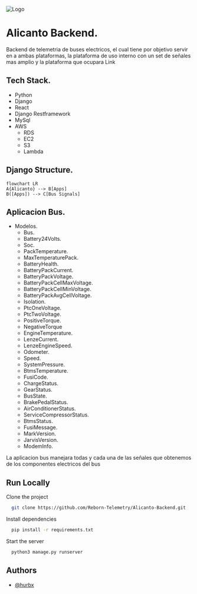 ![Logo](https://rebornelectric.cl/wp-content/uploads/2023/09/1-Imagotipo-Letras-Negras-REM.png)
# Alicanto Backend.

Backend de telemetria de buses electricos, el cual tiene por objetivo servir en a ambas plataformas, la plataforma de uso interno con un set de señales mas amplio y la plataforma que ocupara Link 


## Tech Stack.
- Python
- Django
- React
- Django Restframework
- MySql
- AWS
   - RDS
   - EC2
   - S3
   - Lambda

## Django Structure.
```mermaid
flowchart LR
A{Alicanto} --> B[Apps]
B([Apps]) --> C[Bus Signals]
```

## Aplicacion Bus.
- Modelos.
  - Bus.     
  - Battery24Volts.
  - Soc.
  - PackTemperature.
  - MaxTemperaturePack.
  - BatteryHealth.
  - BatteryPackCurrent.
  - BatteryPackVoltage.
  - BatteryPackCellMaxVoltage.
  - BatteryPackCellMinVoltage.
  - BatteryPackAvgCellVoltage.
  - Isolation.
  - PtcOneVoltage.
  - PtcTwoVoltage.
  - PositiveTorque.
  - NegativeTorque
  - EngineTemperature.
  - LenzeCurrent.
  - LenzeEngineSpeed.
  - Odometer.
  - Speed.
  - SystemPressure.
  - BtmsTemperature.
  - FusiCode.
  - ChargeStatus.
  - GearStatus.
  - BusState.
  - BrakePedalStatus.
  - AirConditionerStatus.
  - ServiceCompressorStatus.
  - BtmsStatus.
  - FusiMessage.
  - MarkVersion.
  - JarvisVersion.
  - ModemInfo.

La aplicacion bus manejara todas y cada una de las señales que obtenemos de los componentes 
electricos del bus 

## Run Locally

Clone the project

```bash
  git clone https://github.com/Reborn-Telemetry/Alicanto-Backend.git
```

Install dependencies

```bash
  pip install -r requirements.txt
```

Start the server

```bash
  python3 manage.py runserver
```


## Authors

- [@hurbx](https://github.com/hurbx)




